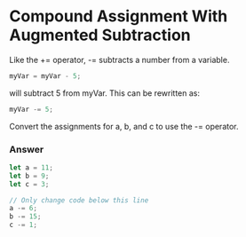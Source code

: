# Compound Assignment With Augmented Subtraction
Like the += operator, -= subtracts a number from a variable.

```js
myVar = myVar - 5;
```

will subtract 5 from myVar. This can be rewritten as:

```js
myVar -= 5;
```

Convert the assignments for a, b, and c to use the -= operator.

### Answer

```js
let a = 11;
let b = 9;
let c = 3;

// Only change code below this line
a -= 6;
b -= 15;
c -= 1;
```

